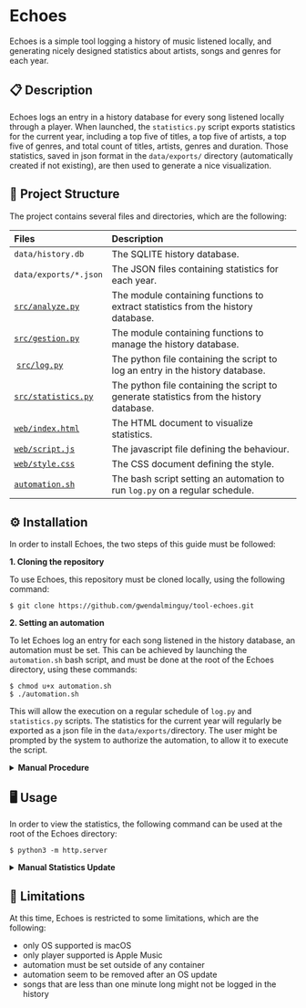 # Echoes

Echoes is a simple tool logging a history of music listened locally, and generating nicely designed statistics about artists, songs and genres for each year.

## 📋 Description

Echoes logs an entry in a history database for every song listened locally through a player. When launched, the `statistics.py` script exports statistics for the current year, including a top five of titles, a top five of artists, a top five of genres, and total count of titles, artists, genres and duration. Those statistics, saved in json format in the `data/exports/` directory (automatically created if not existing), are then used to generate a nice visualization.

## 📂 Project Structure

The project contains several files and directories, which are the following:

| Files | Description |
| :---- | :---------- |
| `data/history.db` | The SQLITE history database. |
| `data/exports/*.json` | The JSON files containing statistics for each year. |
| [`src/analyze.py`](https://github.com/gwendalminguy/tool-echoes/blob/main/src/analyze.py) | The module containing functions to extract statistics from the history database. |
| [`src/gestion.py`](https://github.com/gwendalminguy/tool-echoes/blob/main/src/gestion.py) | The module containing functions to manage the history database. |
| [`src/log.py`](https://github.com/gwendalminguy/tool-echoes/blob/main/src/log.py) | The python file containing the script to log an entry in the history database. |
| [`src/statistics.py`](https://github.com/gwendalminguy/tool-echoes/blob/main/src/statistics.py) | The python file containing the script to generate statistics from the history database. |
| [`web/index.html`](https://github.com/gwendalminguy/tool-echoes/blob/main/web/index.html) | The HTML document to visualize statistics. |
| [`web/script.js`](https://github.com/gwendalminguy/tool-echoes/blob/main/web/script.js) | The javascript file defining the behaviour. |
| [`web/style.css`](https://github.com/gwendalminguy/tool-echoes/blob/main/web/style.css) | The CSS document defining the style. |
| [`automation.sh`](https://github.com/gwendalminguy/tool-echoes/blob/main/automation.sh) | The bash script setting an automation to run `log.py` on a regular schedule. |

## ⚙️ Installation

In order to install Echoes, the two steps of this guide must be followed:

**1. Cloning the repository**

To use Echoes, this repository must be cloned locally, using the following command:

```
$ git clone https://github.com/gwendalminguy/tool-echoes.git
```

**2. Setting an automation**

To let Echoes log an entry for each song listened in the history database, an automation must be set. This can be achieved by launching the `automation.sh` bash script, and must be done at the root of the Echoes directory, using these commands:

```
$ chmod u+x automation.sh
$ ./automation.sh
```

This will allow the execution on a regular schedule of `log.py` and `statistics.py` scripts. The statistics for the current year will regularly be exported as a json file in the `data/exports/`directory. The user might be prompted by the system to authorize the automation, to allow it to execute the script.

<details>
	<summary><b>Manual Procedure</b></summary>

If desired, this can also be achieved manually, using the `Crontab` utility (pre-installed on macOS), as follows:

```
$ crontab -e
```

This will invoke a text editor, in which the following lines must be written (paths must be changed to the locations of python3, and of `src/log.py` and `src/statistics.py` files):

`* * * * * <path/to/python3> <path/to/tool-echoes/src/log.py>`
`* * * * 0 <path/to/python3> <path/to/tool-echoes/src/statistics.py>`
</details>

## 🖥️ Usage

In order to view the statistics, the following command can be used at the root of the Echoes directory:

```
$ python3 -m http.server
```

<details>
	<summary><b>Manual Statistics Update</b></summary>

Although the statistics are updated automatically every hour, this can be achieved manually using the following command:

```
$ ./src/statistics.py [-y <year>]
```

### Year:

If desired, the script can be launched to export statistics for any previous year (as long as the history database contains matching entries). The desired year can then be chosen by calling it as a command-line argument with **-y** or **--year**, followed by the year itself.
</details>

## 🚫 Limitations

At this time, Echoes is restricted to some limitations, which are the following:

- only OS supported is macOS
- only player supported is Apple Music
- automation must be set outside of any container
- automation seem to be removed after an OS update
- songs that are less than one minute long might not be logged in the history
